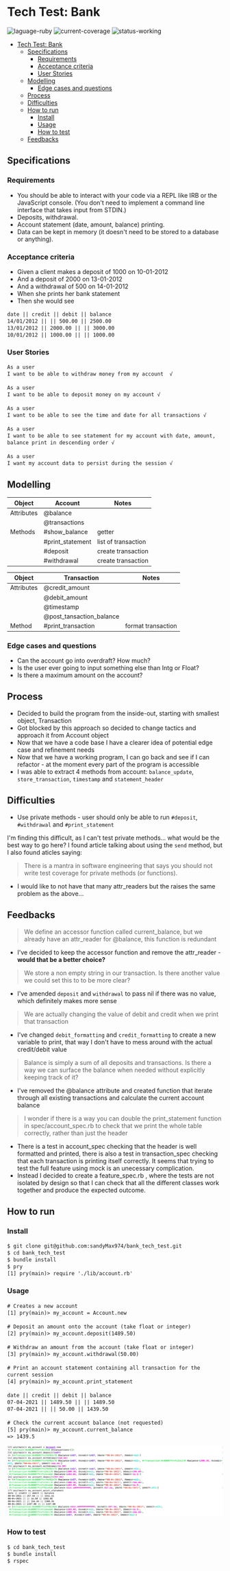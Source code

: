 # Tech Test: Bank 
![laguage-ruby](https://img.shields.io/badge/Language-ruby%202.6.5-red)
![current-coverage](https://img.shields.io/badge/Current%20coverage-98.2%25-brightgreen)
![status-working](https://img.shields.io/badge/Status-working-green)

- [Tech Test: Bank](#tech-test-bank)
  - [Specifications](#specifications)
    - [Requirements](#requirements)
    - [Acceptance criteria](#acceptance-criteria)
    - [User Stories](#user-stories)
  - [Modelling](#modelling)
    - [Edge cases and questions](#edge-cases-and-questions)
  - [Process](#process)
  - [Difficulties](#difficulties)
  - [How to run](#how-to-run)
    - [Install](#install)
    - [Usage](#usage)
    - [How to test](#how-to-test)
  - [Feedbacks](#feedbacks)

## Specifications

### Requirements

* You should be able to interact with your code via a REPL like IRB or the JavaScript console. (You don't need to implement a command line interface that takes input from STDIN.)
* Deposits, withdrawal.
* Account statement (date, amount, balance) printing.
* Data can be kept in memory (it doesn't need to be stored to a database or anything).

### Acceptance criteria

* Given a client makes a deposit of 1000 on 10-01-2012
* And a deposit of 2000 on 13-01-2012
* And a withdrawal of 500 on 14-01-2012
* When she prints her bank statement
* Then she would see
```
date || credit || debit || balance
14/01/2012 || || 500.00 || 2500.00
13/01/2012 || 2000.00 || || 3000.00
10/01/2012 || 1000.00 || || 1000.00
```

### User Stories

```
As a user
I want to be able to withdraw money from my account  √

As a user
I want to be able to deposit money on my account √

As a user
I want to be able to see the time and date for all transactions √

As a user
I want to be able to see statement for my account with date, amount, balance print in descending order √

As a user
I want my account data to persist during the session √
```

## Modelling 

| Object     | Account          | Notes               |
| ---------- | ---------------- | ------------------- |
| Attributes | @balance         |                     | √
|            | @transactions    |                     | √
| Methods    | #show_balance    | getter              | √
|            | #print_statement | list of transaction | √
|            | #deposit         | create transaction  | √
|            | #withdrawal      | create transaction  | √

| Object     | Transaction              | Notes |
| ---------- | ------------------------ | ----- |
| Attributes | @credit_amount           |       | √
|            | @debit_amount            |       | √
|            | @timestamp               |       | √
|            | @post_tansaction_balance |       | √
| Method     | #print_transaction       | format transaction | √

### Edge cases and questions
* Can the account go into overdraft? How much?
* Is the user ever going to input something else than Intg or Float?
* Is there a maximum amount on the account?

## Process

* Decided to build the program from the inside-out, starting with smallest object, Transaction
* Got blocked by this approach so decided to change tactics and approach it from Account object
* Now that we have a code base I have a clearer idea of potential edge case and refinement needs
* Now that we have a working program, I can go back and see if I can refactor - at the moment every part of the program is accessible
* I was able to extract 4 methods from account: `balance_update`, `store_transaction`, `timestamp` and `statement_header`

## Difficulties

* Use private methods - user should only be able to run `#deposit`, `#withdrawal` and `#print_statement`

I'm finding this difficult, as I can't test private methods... what would be the best way to go here? I found article talking about using the `send` method, but I also found aticles saying: 
> There is a mantra in software engineering that says you should not write test coverage for private methods (or functions).

* I would like to not have that many attr_readers but the raises the same problem as the above...

## Feedbacks

> We define an accessor function called current_balance, but we already have an attr_reader for @balance, this function is redundant
* I've decided to keep the accessor function and remove the attr_reader - **would that be a better choice?**

> We store a non empty string in our transaction. Is there another value we could set this to to be more clear?
* I've amended `deposit` and `withdrawal` to pass nil if there was no value, which definitely makes more sense

> We are actually changing the value of debit and credit when we print that transaction
* I've changed `debit_formatting` and `credit_formatting` to create a new variable to print, that way I don't have to mess around with the actual credit/debit value

> Balance is simply a sum of all deposits and transactions. Is there a way we can surface the balance when needed without explicitly keeping track of it?
* I've removed the @balance attribute and created function that iterate through all existing transactions and calculate the current account balance

> I wonder if there is a way you can double the print_statement function in spec/account_spec.rb to check that we print the whole table correctly, rather than just the header
* There is a test in account_spec checking that the header is well formatted and printed, there is also a test in transaction_spec checking that each transaction is printing itself correctly. It seems that trying to test the full feature using mock is an unecessary complication. 
* Instead I decided to create a feature_spec.rb , where the tests are not isolated by design so that I can check that all the different classes work together and produce the expected outcome.

## How to run

### Install
```
$ git clone git@github.com:sandyMax974/bank_tech_test.git
$ cd bank_tech_test
$ bundle install
$ pry
[1] pry(main)> require './lib/account.rb'
```

### Usage
```
# Creates a new account
[1] pry(main)> my_account = Account.new

# Deposit an amount onto the account (take float or integer)
[2] pry(main)> my_account.deposit(1489.50)

# Withdraw an amount from the account (take float or integer)
[3] pry(main)> my_account.withdrawal(50.00)

# Print an account statement containing all transaction for the current session 
[4] pry(main)> my_account.print_statement

date || credit || debit || balance
07-04-2021 || 1489.50 || || 1489.50
07-04-2021 || || 50.00 || 1439.50

# Check the current account balance (not requested)
[5] pry(main)> my_account.current_balance
=> 1439.5
```

![programm](https://github.com/sandyMax974/bank_tech_test/blob/main/images/Screenshot%202021-04-08%20at%2015.58.50.png)

### How to test
```
$ cd bank_tech_test
$ bundle install
$ rspec
```
